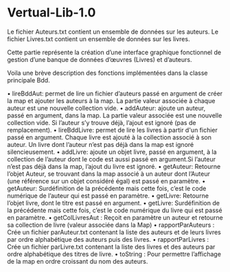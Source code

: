 # Vertual-Lib-1.0

Le fichier Auteurs.txt contient un ensemble de données sur les auteurs.
Le fichier Livres.txt contient un ensemble de données sur les livres.

Cette partie représente la création d’une interface graphique fonctionnel de
gestion d’une banque de données d’œuvres (Livres) et d’auteurs.

Voila une brève description des fonctions implémentées dans la classe principale Bdd.

•	lireBddAut: permet de lire un fichier d’auteurs passé en argument de créer la map et ajouter les auteurs à la map. La partie valeur associée à chaque auteur est une nouvelle collection vide.
•	addAuteur: ajoute un auteur, passé en argument, dans la map.  La partie valeur associée est une nouvelle collection vide. Si l’auteur s’y trouve déjà, l’ajout est ignoré (pas de remplacement).
•	lireBddLivre: permet de lire les livres à partir d'un fichier passé en argument. Chaque livre est ajouté à la collection associé à son auteur. Un livre dont l’auteur n’est pas déjà dans la map est ignoré silencieusement.
•	addLivre: ajoute un objet livre, passé en argument, à la collection de l’auteur dont le code est aussi passé en argument.Si l’auteur n’est pas déjà dans la map, l’ajout du livre est ignoré.
•	getAuteur: Retourne l’objet Auteur, se trouvant dans la map associé à un auteur dont l’Auteur (une référence sur un objet considéré égal) est passé en paramètre.
•	getAuteur: Surdéfinition de la précédente mais cette fois, c’est le code numérique de l’auteur qui est passé en paramètre.
•	getLivre: Retourne l’objet livre, dont le titre est passé en argument.
•	getLivre: Surdéfinition de la précédente mais cette fois, c’est le code numérique du livre qui est passé en paramètre.
•	getColLivresAut : Reçoit en paramètre un auteur et retourne sa collection de livre (valeur associée dans la Map)
•	rapportParAuteurs : Crée un fichier parAuteur.txt contenant la liste des auteurs et de leurs livres par ordre alphabétique des auteurs puis des livres.
•	rapportParLivres : Crée un fichier parLivre.txt contenant la liste des livres et des auteurs par ordre alphabétique des titres de livre.
•	toString : Pour permettre l’affichage de la map en ordre croissant du nom des auteurs.


